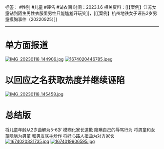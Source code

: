 标签： #性别 #儿童 #诬告 #试衣间
时间：2023.1.6
相关资料：[[【案例】江苏女童钻到陌生男性衣服里男性只能尴尬开玩笑]]，[[【案例】杭州地铁女子诬告2岁男童摸胸事件（20220925）]]
***
# 单方面报道
[![IMG_20230118_144906.jpg](https://raw.githubusercontent.com/bluntvoice/mypic/main/IMG_20230118_144906.jpg)](https://raw.githubusercontent.com/bluntvoice/mypic/main/IMG_20230118_144906.jpg)
[![1674020446785.jpeg](https://raw.githubusercontent.com/bluntvoice/mypic/main/1674020446785.jpeg)](https://raw.githubusercontent.com/bluntvoice/mypic/main/1674020446785.jpeg)
# 以回应之名获取热度并继续诬陷
[![IMG_20230118_145458.jpg](https://raw.githubusercontent.com/bluntvoice/mypic/main/IMG_20230118_145458.jpg)](https://raw.githubusercontent.com/bluntvoice/mypic/main/IMG_20230118_145458.jpg)
# 总结版
将儿童年龄从2岁曲解为5-6岁
模糊化家长道歉
隐瞒自己的辱骂行为
将男童和女童隐瞒为男童
和男友联手炒作
将好心路人扭曲为对方家长
[![1674020331735.jpg](https://raw.githubusercontent.com/bluntvoice/mypic/main/1674020331735.jpg)](https://raw.githubusercontent.com/bluntvoice/mypic/main/1674020331735.jpg)
[![1674019906595.jpg](https://raw.githubusercontent.com/bluntvoice/mypic/main/1674019906595.jpg)](https://raw.githubusercontent.com/bluntvoice/mypic/main/1674019906595.jpg)
